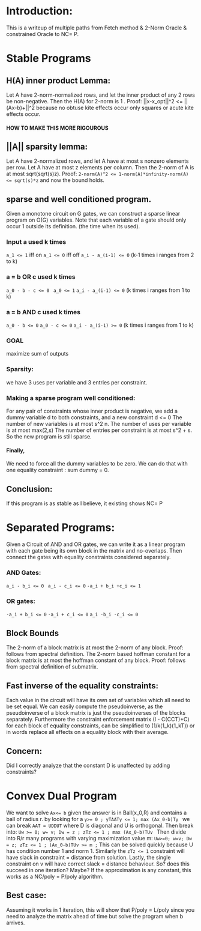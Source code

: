 # Introduction:
This is a writeup of multiple paths from Fetch method & 2-Norm Oracle & constrained Oracle to NC= P.

# Stable Programs
## H(A) inner product Lemma:
Let A have 2-norm-normalized rows, and let the inner product of any 2 rows be non-negative.
Then the H(A) for 2-norm is 1 .
Proof: ||x-x_opt||^2 <= ||(Ax-b)+||^2
because no obtuse kite effects occur only squares or acute kite effects occur.
#### HOW TO MAKE THIS MORE RIGOUROUS
## ||A|| sparsity lemma:
Let A have 2-normalized rows, and let A have at most s nonzero elements per row.
Let A have at most z elements per column.
Then the 2-norm of A is at most sqrt(sqrt(s)z).
Proof: 
```2-norm(A)^2 <= 1-norm(A)*infinity-norm(A) <= sqrt(s)*z``` and now the bound holds.
## sparse and well conditioned program.
Given a monotone circuit on G gates, we can construct a sparse linear program on O(G) variables.
Note that each variable of a gate should only occur 1 outside its definition. (the time when its used).
### Input a used k times
```a_1 <= 1``` iff on ```a_1 <= 0``` iff off
```a_i - a_(i-1) <= 0``` (k-1 times i ranges from 2 to k) 
### a = b OR c used k times
```a_0 - b - c <= 0 ```
```a_0 <= 1```
```a_i - a_(i-1) <= 0``` (k times i ranges from 1 to k) 
### a = b AND c used k times
```a_0 - b <= 0```
```a_0 - c <= 0```
```a_i - a_(i-1) >= 0``` (k times i ranges from 1 to k) 
### GOAL
maximize sum of outputs
### Sparsity:
we have 3 uses per variable and 3 entries per constraint.
### Making a sparse program well conditioned:
For any pair of constraints whose inner product is negative,
we add a dummy variable d to both constraints, 
and a new constraint d <= 0
The number of new variables is at most s^2 n.
The number of uses per variable is at most max(2,s)
The number of entries per constraint is at most s^2 + s.
So the new program is still sparse.
#### Finally,
We need to force all the dummy variables to be zero.
We can do that with one equality constraint :
sum dummy = 0.
## Conclusion:
If this program is as stable as I believe, it existing shows NC= P

# Separated Programs:
Given a Circuit of AND and OR gates, we can write it as a linear program 
with each gate being its own block in the matrix and no-overlaps.
Then connect the gates with equality constraints considered separately.
### AND Gates:
```a_i - b_i <= 0 ```
```a_i - c_i <= 0```
```-a_i + b_i +c_i <= 1```
### OR gates:
```-a_i + b_i <= 0```
```-a_i + c_i <= 0```
``` a_i -b_i -c_i <= 0 ```
## Block Bounds
The 2-norm of a block matrix is at most the 2-norm of any block. Proof: follows from spectral definition.
The 2-norm based hoffman constant for a block matrix is at most the hoffman constant of any block.
Proof: follows from spectral definition of submatrix.
## Fast inverse of the equality constraints:
Each value in the circuit will have its own set of variables which all need to be set equal.
We can easily compute the pseudoinverse, as the pseudoinverse of a block matrix is just the pseudoinverses of the blocks separately.
Furthermore the constraint enforcement matrix (I - C(CCT)+C) for each block of equality constraints,
can be simplified to (1/k(1_k)(1_kT)) or in words replace all effects on a equality block with their average.
## Concern:
Did I correctly analyze that the constant D is unaffected by adding constraints?

# Convex Dual Program
We want to solve ```Ax<= b``` given the answer is in Ball(x_0,R) and contains a ball of radius r.
by looking for a ```y>= 0 ; yTAATy <= 1; max (Ax_0-b)Ty ```
we can break ```AAT = UDDUT``` where D is diagonal and U is orthogonal.
Then break into:
```Uw >= 0; w= v; Dw = z ; zTz <= 1 ; max (Ax_0-b)TUv ```
Then divide into R/r many programs with varying maximization value m:
```Uw>=0; w=v; Dw = z; zTz <= 1 ; (Ax_0-b)TUv >= m ;```
This can be solved quickly because U has condition number 1 and norm 1.
Similarly the ```zTz <= 1``` constraint will have slack in constraint = distance from solution.
Lastly, the single constraint on v will have correct slack = distance behaviour.
So? does this succeed in one iteration? Maybe? If the approximation is any constant, this works as a NC/poly = P/poly algorithm.
## Best case:
Assuming it works in 1 iteration, this will show that P/poly = L/poly 
since you need to analyze the matrix ahead of time but solve the program when b arrives.
